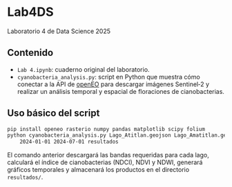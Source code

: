 # Lab4DS
Laboratorio 4 de Data Science 2025

## Contenido

- `Lab 4.ipynb`: cuaderno original del laboratorio.
- `cyanobacteria_analysis.py`: script en Python que muestra cómo conectar a la
  API de [openEO](https://openeo.org/) para descargar imágenes Sentinel‑2 y
  realizar un análisis temporal y espacial de floraciones de cianobacterias.

## Uso básico del script

```bash
pip install openeo rasterio numpy pandas matplotlib scipy folium
python cyanobacteria_analysis.py Lago_Atitlan.geojson Lago_Amatitlan.geojson \
    2024-01-01 2024-07-01 resultados
```

El comando anterior descargará las bandas requeridas para cada lago, calculará
el índice de cianobacterias (NDCI), NDVI y NDWI, generará gráficos temporales y
almacenará los productos en el directorio `resultados/`.
